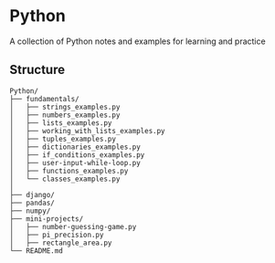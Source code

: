 # Python
A collection of Python notes and examples for learning and practice

## Structure

```
Python/
├── fundamentals/
│   ├── strings_examples.py
│   ├── numbers_examples.py       
│   ├── lists_examples.py
│   ├── working_with_lists_examples.py
│   ├── tuples_examples.py       
│   ├── dictionaries_examples.py	
│   ├── if_conditions_examples.py
│   ├── user-input-while-loop.py      
│   ├── functions_examples.py	      
│   └── classes_examples.py
│    
├── django/
├── pandas/
├── numpy/	              
├── mini-projects/
│   ├── number-guessing-game.py
│   ├── pi_precision.py
│   ├── rectangle_area.py     
└── README.md                
```



	
	
		

